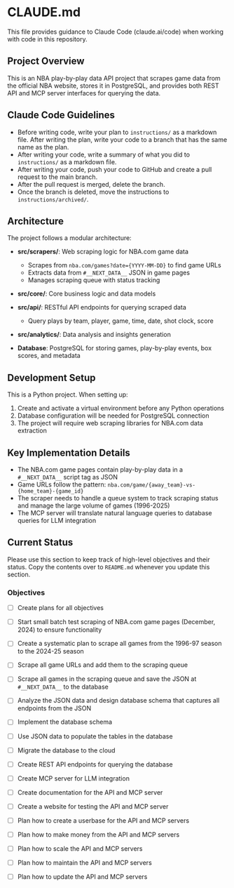 # CLAUDE.md

This file provides guidance to Claude Code (claude.ai/code) when working with code in this repository.

## Project Overview

This is an NBA play-by-play data API project that scrapes game data from the official NBA website, stores it in PostgreSQL, and provides both REST API and MCP server interfaces for querying the data.

## Claude Code Guidelines
- Before writing code, write your plan to `instructions/` as a markdown file. After writing the plan, write your code to a branch that has the same name as the plan.
- After writing your code, write a summary of what you did to `instructions/` as a markdown file.
- After writing your code, push your code to GitHub and create a pull request to the main branch.
- After the pull request is merged, delete the branch.
- Once the branch is deleted, move the instructions to `instructions/archived/`.

## Architecture

The project follows a modular architecture:

- **src/scrapers/**: Web scraping logic for NBA.com game data
  - Scrapes from `nba.com/games?date={YYYY-MM-DD}` to find game URLs
  - Extracts data from `#__NEXT_DATA__` JSON in game pages
  - Manages scraping queue with status tracking

- **src/core/**: Core business logic and data models

- **src/api/**: RESTful API endpoints for querying scraped data
  - Query plays by team, player, game, time, date, shot clock, score

- **src/analytics/**: Data analysis and insights generation

- **Database**: PostgreSQL for storing games, play-by-play events, box scores, and metadata

## Development Setup

This is a Python project. When setting up:

1. Create and activate a virtual environment before any Python operations
2. Database configuration will be needed for PostgreSQL connection
3. The project will require web scraping libraries for NBA.com data extraction

## Key Implementation Details

- The NBA.com game pages contain play-by-play data in a `#__NEXT_DATA__` script tag as JSON
- Game URLs follow the pattern: `nba.com/game/{away_team}-vs-{home_team}-{game_id}`
- The scraper needs to handle a queue system to track scraping status and manage the large volume of games (1996-2025)
- The MCP server will translate natural language queries to database queries for LLM integration

## Current Status
Please use this section to keep track of high-level objectives and their status. Copy the contents over to `README.md` whenever you update this section.

### Objectives
- [ ] Create plans for all objectives
- [ ] Start small batch test scraping of NBA.com game pages (December, 2024) to ensure functionality
- [ ] Create a systematic plan to scrape all games from the 1996-97 season to the 2024-25 season
- [ ] Scrape all game URLs and add them to the scraping queue
- [ ] Scrape all games in the scraping queue and save the JSON at `#__NEXT_DATA__` to the database
- [ ] Analyze the JSON data and design database schema that captures all endpoints from the JSON
- [ ] Implement the database schema
- [ ] Use JSON data to populate the tables in the database
- [ ] Migrate the database to the cloud
- [ ] Create REST API endpoints for querying the database
- [ ] Create MCP server for LLM integration
- [ ] Create documentation for the API and MCP server
- [ ] Create a website for testing the API and MCP server
- [ ] Plan how to create a userbase for the API and MCP servers
- [ ] Plan how to make money from the API and MCP servers
- [ ] Plan how to scale the API and MCP servers
- [ ] Plan how to maintain the API and MCP servers
- [ ] Plan how to update the API and MCP servers

